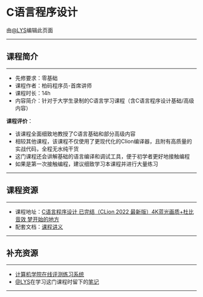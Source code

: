 # C语言程序设计

由[@LYS](https://lys2021.com/)编辑此页面

****

## 课程简介

****

- 先修要求：零基础
- 课程作者：柏码程序员-首席讲师
- 课程时长：14h
- 内容简介：针对于大学生录制的C语言学习课程（含C语言程序设计基础/高级内容）

**课程评价**：

* 该课程全面细致地教授了C语言基础和部分高级内容
* 相较其他课程，该课程不仅使用了更现代化的Clion编译器，且附有高质量的实战代码，全程无水纯干货
* 这门课程还会讲解基础的语言编译和调试工具，便于初学者更好地接触编程
* 如果是第一次接触编程，建议细致学习本课程并进行大量练习

<!-- 介绍学习该门课程主观感受，内容包括但不限于：
    （1）课程覆盖的知识点范围
    （2）与同类课程相比它的优势与特点
    （3）学习这门课程的体验与感受
    （4）自学这门课的注意点（踩过的坑、难度预警等等）
    （5）... ...
-->

****

## 课程资源

****

- 课程地址：[C语言程序设计 已完结（CLion 2022 最新版）4K蓝光画质+杜比音效 梦开始的地方](https://www.bilibili.com/video/BV1Cr4y137os/?spm_id_from=333.999.0.0&vd_source=ce95ad6607d316dd76f87b90ab69fa3f)
- 配套文档：[课程讲义](https://itbaima.net/document)

****

## 补充资源

****

* [计算机学院在线评测练习系统](http://www.haueacm.top/)
* [@LYS](https://lys2021.com/)在学习这门课程时留下的[笔记](https://lys2021.com/?p=686)

****